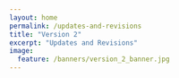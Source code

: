 ```yaml
---
layout: home
permalink: /updates-and-revisions
title: "Version 2"
excerpt: "Updates and Revisions"
image:
  feature: /banners/version_2_banner.jpg
---
```

